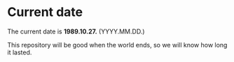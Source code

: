 # Current date

The current date is **1989.10.27.** (YYYY.MM.DD.)

This repository will be good when the world ends, so we will know how long it lasted.